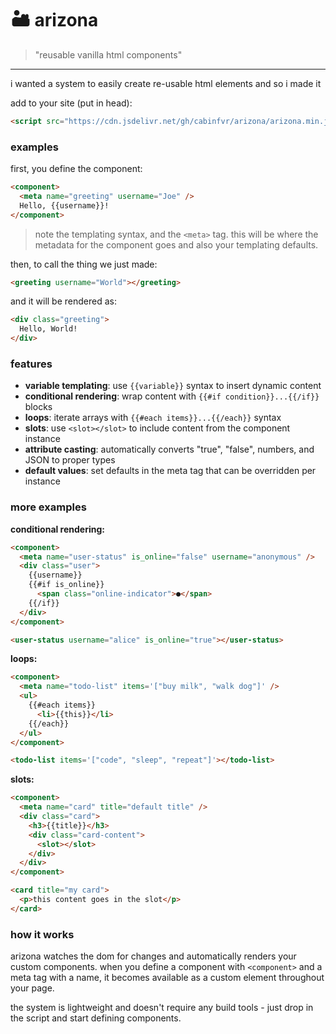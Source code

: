 # 🏜️ arizona
> "reusable vanilla html components"
---
i wanted a system to easily create re-usable html elements and so i made it

add to your site (put in head):
```html
<script src="https://cdn.jsdelivr.net/gh/cabinfvr/arizona/arizona.min.js"></script>
```

### examples
first, you define the component:
```html
<component>
  <meta name="greeting" username="Joe" />
  Hello, {{username}}!
</component>
```
> note the templating syntax, and the `<meta>` tag. this will be where the metadata for the component goes and also your templating defaults.

then, to call the thing we just made:
```html
<greeting username="World"></greeting>
```
and it will be rendered as:
```html
<div class="greeting">
  Hello, World!
</div>
```

### features
- **variable templating**: use `{{variable}}` syntax to insert dynamic content
- **conditional rendering**: wrap content with `{{#if condition}}...{{/if}}` blocks
- **loops**: iterate arrays with `{{#each items}}...{{/each}}` syntax
- **slots**: use `<slot></slot>` to include content from the component instance
- **attribute casting**: automatically converts "true", "false", numbers, and JSON to proper types
- **default values**: set defaults in the meta tag that can be overridden per instance

### more examples

**conditional rendering:**
```html
<component>
  <meta name="user-status" is_online="false" username="anonymous" />
  <div class="user">
    {{username}}
    {{#if is_online}}
      <span class="online-indicator">●</span>
    {{/if}}
  </div>
</component>

<user-status username="alice" is_online="true"></user-status>
```

**loops:**
```html
<component>
  <meta name="todo-list" items='["buy milk", "walk dog"]' />
  <ul>
    {{#each items}}
      <li>{{this}}</li>
    {{/each}}
  </ul>
</component>

<todo-list items='["code", "sleep", "repeat"]'></todo-list>
```

**slots:**
```html
<component>
  <meta name="card" title="default title" />
  <div class="card">
    <h3>{{title}}</h3>
    <div class="card-content">
      <slot></slot>
    </div>
  </div>
</component>

<card title="my card">
  <p>this content goes in the slot</p>
</card>
```

### how it works
arizona watches the dom for changes and automatically renders your custom components. when you define a component with `<component>` and a meta tag with a name, it becomes available as a custom element throughout your page.

the system is lightweight and doesn't require any build tools - just drop in the script and start defining components.
